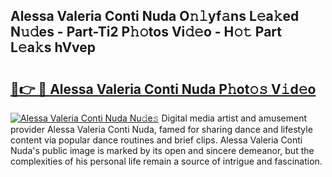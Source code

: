 ## Alessa Valeria Conti Nuda O𝚗𝚕yf𝚊ns L𝚎a𝚔ed N𝚞𝚍es - Part-Ti2 P𝚑𝚘tos Vi𝚍𝚎o - H𝚘𝚝 Part L𝚎a𝚔s hVvep

# <h2><a href="http://kfeeth2.oniu.top/?m=Alessa+Valeria+Conti+Nuda">🔗👉 🔴 Alessa Valeria Conti Nuda P𝚑ot𝚘𝚜 V𝚒d𝚎o</a></h2>

[![Alessa Valeria Conti Nuda Nu𝚍e𝚜](https://i.imgur.com/0qMVB7G.gif)](http://kfeeth2.oniu.top/?m=Alessa+Valeria+Conti+Nuda)
Digital media artist and amusement provider Alessa Valeria Conti Nuda, famed for sharing dance and lifestyle content via popular dance routines and brief clips. Alessa Valeria Conti Nuda's public image is marked by its open and sincere demeanor, but the complexities of his personal life remain a source of intrigue and fascination.  
